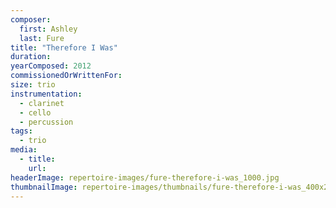 ```yaml
---
composer:
  first: Ashley
  last: Fure
title: "Therefore I Was"
duration:
yearComposed: 2012
commissionedOrWrittenFor:
size: trio
instrumentation:
  - clarinet
  - cello
  - percussion
tags:
  - trio
media:
  - title:
    url:
headerImage: repertoire-images/fure-therefore-i-was_1000.jpg
thumbnailImage: repertoire-images/thumbnails/fure-therefore-i-was_400x200.jpg
---
```

